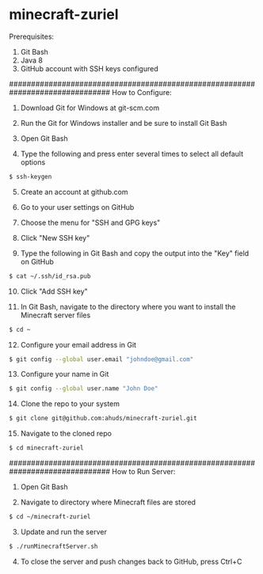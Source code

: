 # minecraft-zuriel


Prerequisites:
1. Git Bash
2. Java 8
3. GitHub account with SSH keys configured

###############################################################################
How to Configure:

1. Download Git for Windows at git-scm.com

2. Run the Git for Windows installer and be sure to install Git Bash

3. Open Git Bash

4. Type the following and press enter several times to select all default options
```bash
$ ssh-keygen
```

5. Create an account at github.com

6. Go to your user settings on GitHub

7. Choose the menu for "SSH and GPG keys"

8. Click "New SSH key"

9. Type the following in Git Bash and copy the output into the "Key" field on GitHub
```bash
$ cat ~/.ssh/id_rsa.pub
```

10. Click "Add SSH key"

11. In Git Bash, navigate to the directory where you want to install the Minecraft server files
```bash
$ cd ~
```

12. Configure your email address in Git
```bash
$ git config --global user.email "johndoe@gmail.com"
```

13. Configure your name in Git
```bash
$ git config --global user.name "John Doe"
```

14. Clone the repo to your system
```bash
$ git clone git@github.com:ahuds/minecraft-zuriel.git
```

15. Navigate to the cloned repo
```bash
$ cd minecraft-zuriel
```

###############################################################################
How to Run Server:

1. Open Git Bash

2. Navigate to directory where Minecraft files are stored
```bash
$ cd ~/minecraft-zuriel
```

3. Update and run the server
```bash
$ ./runMinecraftServer.sh
```

4. To close the server and push changes back to GitHub, press Ctrl+C

